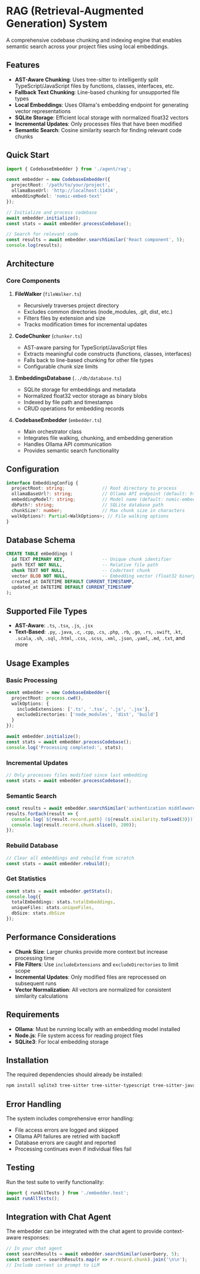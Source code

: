 # RAG (Retrieval-Augmented Generation) System

A comprehensive codebase chunking and indexing engine that enables semantic search across your project files using local embeddings.

## Features

- **AST-Aware Chunking**: Uses tree-sitter to intelligently split TypeScript/JavaScript files by functions, classes, interfaces, etc.
- **Fallback Text Chunking**: Line-based chunking for unsupported file types
- **Local Embeddings**: Uses Ollama's embedding endpoint for generating vector representations
- **SQLite Storage**: Efficient local storage with normalized float32 vectors
- **Incremental Updates**: Only processes files that have been modified
- **Semantic Search**: Cosine similarity search for finding relevant code chunks

## Quick Start

```typescript
import { CodebaseEmbedder } from './agent/rag';

const embedder = new CodebaseEmbedder({
  projectRoot: '/path/to/your/project',
  ollamaBaseUrl: 'http://localhost:11434',
  embeddingModel: 'nomic-embed-text'
});

// Initialize and process codebase
await embedder.initialize();
const stats = await embedder.processCodebase();

// Search for relevant code
const results = await embedder.searchSimilar('React component', 5);
console.log(results);
```

## Architecture

### Core Components

1. **FileWalker** (`fileWalker.ts`)
   - Recursively traverses project directory
   - Excludes common directories (node_modules, .git, dist, etc.)
   - Filters files by extension and size
   - Tracks modification times for incremental updates

2. **CodeChunker** (`chunker.ts`)
   - AST-aware parsing for TypeScript/JavaScript files
   - Extracts meaningful code constructs (functions, classes, interfaces)
   - Falls back to line-based chunking for other file types
   - Configurable chunk size limits

3. **EmbeddingsDatabase** (`../db/database.ts`)
   - SQLite storage for embeddings and metadata
   - Normalized float32 vector storage as binary blobs
   - Indexed by file path and timestamps
   - CRUD operations for embedding records

4. **CodebaseEmbedder** (`embedder.ts`)
   - Main orchestrator class
   - Integrates file walking, chunking, and embedding generation
   - Handles Ollama API communication
   - Provides semantic search functionality

## Configuration

```typescript
interface EmbeddingConfig {
  projectRoot: string;              // Root directory to process
  ollamaBaseUrl?: string;           // Ollama API endpoint (default: http://localhost:11434)
  embeddingModel?: string;          // Model name (default: nomic-embed-text)
  dbPath?: string;                  // SQLite database path
  chunkSize?: number;               // Max chunk size in characters
  walkOptions?: Partial<WalkOptions>; // File walking options
}
```

## Database Schema

```sql
CREATE TABLE embeddings (
  id TEXT PRIMARY KEY,              -- Unique chunk identifier
  path TEXT NOT NULL,               -- Relative file path
  chunk TEXT NOT NULL,              -- Code/text chunk
  vector BLOB NOT NULL,             -- Embedding vector (float32 binary)
  created_at DATETIME DEFAULT CURRENT_TIMESTAMP,
  updated_at DATETIME DEFAULT CURRENT_TIMESTAMP
);
```

## Supported File Types

- **AST-Aware**: `.ts`, `.tsx`, `.js`, `.jsx`
- **Text-Based**: `.py`, `.java`, `.c`, `.cpp`, `.cs`, `.php`, `.rb`, `.go`, `.rs`, `.swift`, `.kt`, `.scala`, `.sh`, `.sql`, `.html`, `.css`, `.scss`, `.xml`, `.json`, `.yaml`, `.md`, `.txt`, and more

## Usage Examples

### Basic Processing

```typescript
const embedder = new CodebaseEmbedder({
  projectRoot: process.cwd(),
  walkOptions: {
    includeExtensions: ['.ts', '.tsx', '.js', '.jsx'],
    excludeDirectories: ['node_modules', 'dist', 'build']
  }
});

await embedder.initialize();
const stats = await embedder.processCodebase();
console.log('Processing completed:', stats);
```

### Incremental Updates

```typescript
// Only processes files modified since last embedding
const stats = await embedder.processCodebase();
```

### Semantic Search

```typescript
const results = await embedder.searchSimilar('authentication middleware', 10);
results.forEach(result => {
  console.log(`${result.record.path} (${result.similarity.toFixed(3)})`);
  console.log(result.record.chunk.slice(0, 200));
});
```

### Rebuild Database

```typescript
// Clear all embeddings and rebuild from scratch
const stats = await embedder.rebuild();
```

### Get Statistics

```typescript
const stats = await embedder.getStats();
console.log({
  totalEmbeddings: stats.totalEmbeddings,
  uniqueFiles: stats.uniqueFiles,
  dbSize: stats.dbSize
});
```

## Performance Considerations

- **Chunk Size**: Larger chunks provide more context but increase processing time
- **File Filters**: Use `includeExtensions` and `excludeDirectories` to limit scope
- **Incremental Updates**: Only modified files are reprocessed on subsequent runs
- **Vector Normalization**: All vectors are normalized for consistent similarity calculations

## Requirements

- **Ollama**: Must be running locally with an embedding model installed
- **Node.js**: File system access for reading project files
- **SQLite3**: For local embedding storage

## Installation

The required dependencies should already be installed:

```bash
npm install sqlite3 tree-sitter tree-sitter-typescript tree-sitter-javascript
```

## Error Handling

The system includes comprehensive error handling:

- File access errors are logged and skipped
- Ollama API failures are retried with backoff
- Database errors are caught and reported
- Processing continues even if individual files fail

## Testing

Run the test suite to verify functionality:

```typescript
import { runAllTests } from './embedder.test';
await runAllTests();
```

## Integration with Chat Agent

The embedder can be integrated with the chat agent to provide context-aware responses:

```typescript
// In your chat agent
const searchResults = await embedder.searchSimilar(userQuery, 5);
const context = searchResults.map(r => r.record.chunk).join('\n\n');
// Include context in prompt to LLM
``` 